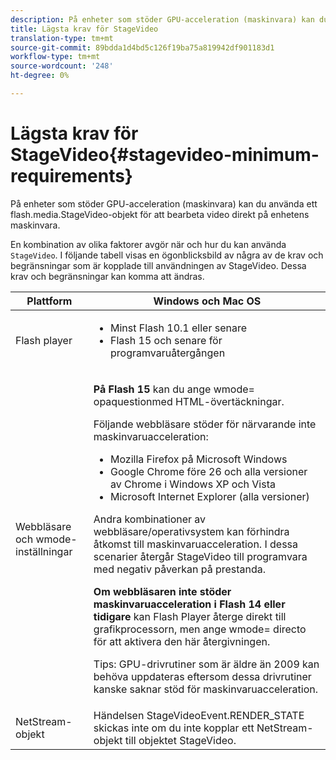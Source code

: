 ```yaml
---
description: På enheter som stöder GPU-acceleration (maskinvara) kan du använda ett flash.media.StageVideo-objekt för att bearbeta video direkt på enhetens maskinvara.
title: Lägsta krav för StageVideo
translation-type: tm+mt
source-git-commit: 89bdda1d4bd5c126f19ba75a819942df901183d1
workflow-type: tm+mt
source-wordcount: '248'
ht-degree: 0%

---
```



# Lägsta krav för StageVideo{#stagevideo-minimum-requirements}

På enheter som stöder GPU-acceleration (maskinvara) kan du använda ett flash.media.StageVideo-objekt för att bearbeta video direkt på enhetens maskinvara.

<!--<a id="section_64DDAA8DB215493E8A7CA6636819D350"></a>-->

En kombination av olika faktorer avgör när och hur du kan använda `StageVideo`. I följande tabell visas en ögonblicksbild av några av de krav och begränsningar som är kopplade till användningen av StageVideo. Dessa krav och begränsningar kan komma att ändras.

<table id="table_882F4462A5AE47E28A60A39D112164A7"> 
 <thead> 
  <tr> 
   <th colname="col1" class="entry"> Plattform </th> 
   <th colname="col2" class="entry"> Windows och Mac OS </th> 
  </tr>
 </thead>
 <tbody> 
  <tr> 
   <td colname="col1"> Flash player </td> 
   <td colname="col2"> 
    <ul id="ul_s42_lm2_jp"> 
     <li id="li_308FA9EC206B437A9EE04C29F9480B73">Minst Flash 10.1 eller senare </li> 
     <li id="li_5898EDB0D12A43389076BCC7F4A27A0A">Flash 15 och senare för programvaruåtergången </li> 
    </ul> </td> 
  </tr> 
  <tr> 
   <td colname="col1">Webbläsare och <span class="codeph"> wmode</span>-inställningar </td> 
   <td colname="col2"> <p><b>På Flash 15</b> kan du ange  <span class="codeph"> wmode=</span> opaquestionmed HTML-övertäckningar. </p> <p>Följande webbläsare stöder för närvarande inte maskinvaruacceleration: 
     <ul id="ul_frv_ykf_jp"> 
      <li id="li_3D407A61FEE042A9B85A6EFACA6D7719">Mozilla Firefox på Microsoft Windows </li> 
      <li id="li_39B85AC352564DA8B86EA826638F1F4B">Google Chrome före 26 och alla versioner av Chrome i Windows XP och Vista </li> 
      <li id="li_0042BA6070C849E6B7C4B4BF4333F712">Microsoft Internet Explorer (alla versioner) </li> 
     </ul>Andra kombinationer av webbläsare/operativsystem kan förhindra åtkomst till maskinvaruacceleration. I dessa scenarier återgår <span class="codeph"> StageVideo</span> till programvara med negativ påverkan på prestanda. </p> <p><b>Om webbläsaren inte stöder maskinvaruacceleration i Flash 14 eller tidigare</b> kan Flash Player återge direkt till grafikprocessorn, men ange  <span class="codeph"> wmode=</span> directo för att aktivera den här återgivningen. <p>Tips:  GPU-drivrutiner som är äldre än 2009 kan behöva uppdateras eftersom dessa drivrutiner kanske saknar stöd för maskinvaruacceleration. </p> </p> </td> 
  </tr> 
  <tr> 
   <td colname="col1"> NetStream-objekt </td> 
   <td colname="col2">Händelsen <span class="codeph"> StageVideoEvent.RENDER_STATE</span> skickas inte om du inte kopplar ett <span class="codeph"> NetStream</span>-objekt till objektet <span class="codeph"> StageVideo</span>. </td> 
  </tr> 
 </tbody> 
</table>

